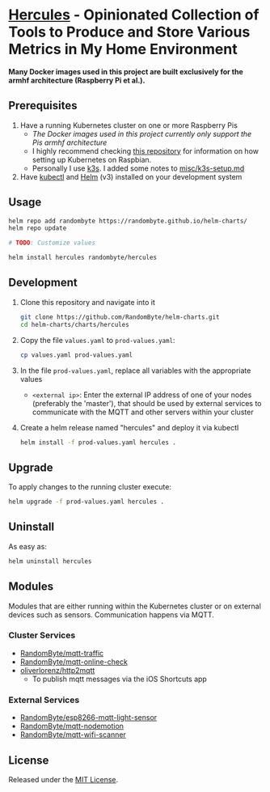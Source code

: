 # [Hercules](https://github.com/RandomByte/helm-charts/blob/master/charts/hercules) - Opinionated Collection of Tools to Produce and Store Various Metrics in My Home Environment

**Many Docker images used in this project are built exclusively for the armhf architecture (Raspberry Pi et al.).**

## Prerequisites
1. Have a running Kubernetes cluster on one or more Raspberry Pis
	- *The Docker images used in this project currently only support the Pis armhf architecture*
	- I highly recommend checking [this repository](https://github.com/alexellis/k8s-on-raspbian) for information on how setting up Kubernetes on Raspbian.
	- Personally I use [k3s](https://k3s.io/). I added some notes to [misc/k3s-setup.md](./misc/k3s-setup.md)
1. Have [kubectl](https://kubernetes.io/docs/tasks/tools/install-kubectl/) and [Helm](https://helm.sh/) (v3) installed on your development system

## Usage
```sh
helm repo add randombyte https://randombyte.github.io/helm-charts/
helm repo update

# TODO: Customize values

helm install hercules randombyte/hercules
```

## Development
1. Clone this repository and navigate into it
    ``` sh
    git clone https://github.com/RandomByte/helm-charts.git
    cd helm-charts/charts/hercules
    ```
1. Copy the file `values.yaml` to `prod-values.yaml`:  
	``` sh
	cp values.yaml prod-values.yaml
	```

1. In the file `prod-values.yaml`, replace all variables with the appropriate values
	- `<external ip>`: Enter the external IP address of one of your nodes (preferably the 'master'), that should be used by external services to communicate with the MQTT and other servers within your cluster

1. Create a helm release named "hercules" and deploy it via kubectl
	``` sh
	helm install -f prod-values.yaml hercules .
	```

## Upgrade
To apply changes to the running cluster execute:
```sh
helm upgrade -f prod-values.yaml hercules .
```

## Uninstall
As easy as:

```sh
helm uninstall hercules
```

## Modules
Modules that are either running within the Kubernetes cluster or on external devices such as sensors. Communication happens via MQTT.

### Cluster Services
- [RandomByte/mqtt-traffic](https://github.com/RandomByte/mqtt-traffic)
- [RandomByte/mqtt-online-check](https://github.com/RandomByte/mqtt-online-check)
- [oliverlorenz/http2mqtt](https://github.com/oliverlorenz/http2mqtt)
	- To publish mqtt messages via the iOS Shortcuts app

### External Services
- [RandomByte/esp8266-mqtt-light-sensor](https://github.com/RandomByte/esp8266-mqtt-light-sensor)
- [RandomByte/mqtt-nodemotion](https://github.com/RandomByte/mqtt-nodemotion)
- [RandomByte/mqtt-wifi-scanner](https://github.com/RandomByte/mqtt-wifi-scanner)

## License
Released under the [MIT License](https://opensource.org/licenses/MIT).
